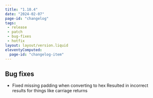 ```yaml
---
title: "1.10.4"
date: "2024-02-07"
page-id: "changelog"
tags: 
 - release
 - patch
 - bug-fixes
 - hotfix
layout: layout/version.liquid
eleventyComputed:
  page-id: "changelog-item"
---
```

## Bug fixes
- Fixed missing padding when converting to hex
Resulted in incorrect results for things like carriage returns
